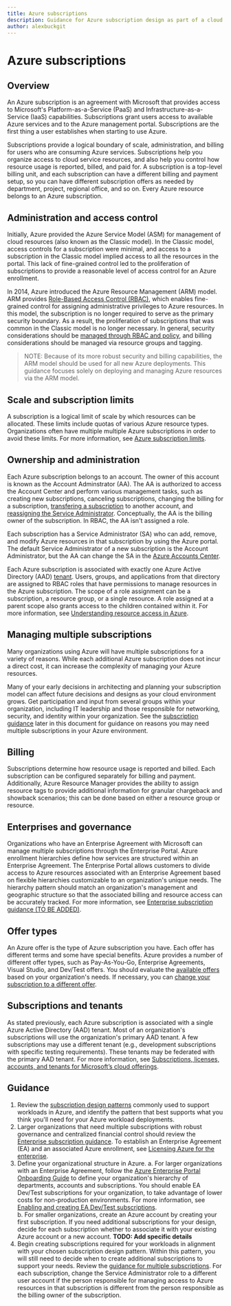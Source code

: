 ```yaml
---
title: Azure subscriptions
description: Guidance for Azure subscription design as part of a cloud adoption strategy
author: alexbuckgit
---
```


# Azure subscriptions

## Overview

An Azure subscription is an agreement with Microsoft that provides access to Microsoft's Platform-as-a-Service (PaaS) and Infrastructure-as-a-Service (IaaS) capabilities. Subscriptions grant users access to available Azure services and to the Azure management portal. Subscriptions are the first thing a user establishes when starting to use Azure. 

Subscriptions provide a logical boundary of scale, administration, and billing for users who are consuming Azure services. Subscriptions help you organize access to cloud service resources, and also help you control how resource usage is reported, billed, and paid for. A subscription is a top-level billing unit, and each subscription can have a different billing and payment setup, so you can have different subscription offers as needed by department, project, regional office, and so on. Every Azure resource belongs to an Azure subscription.

## Administration and access control

Initially, Azure provided the Azure Service Model (ASM) for management of cloud resources (also known as the Classic model). In the Classic model, access controls for a subscription were minimal, and access to a subscription in the Classic model implied access to all the resources in the portal. This lack of fine-grained control led to the proliferation of subscriptions to provide a reasonable level of access control for an Azure enrollment.

In 2014, Azure introduced the Azure Resource Management (ARM) model. ARM provides [Role-Based Access Control (RBAC)][docs-rbac], which enables fine-grained control for assigning administrative privileges to Azure resources. In this model, the subscription is no longer required to serve as the primary security boundary. As a result, the proliferation of subscriptions that was common in the Classic model is no longer necessary. In general, security considerations should be [managed through RBAC and policy][docs-manage-access], and billing considerations should be managed via resource groups and tagging.

> NOTE: Because of its more robust security and billing capabilities, the ARM model should be used for all new Azure deployments. This guidance focuses solely on deploying and managing Azure resources via the ARM model.

## Scale and subscription limits

A subscription is a logical limit of scale by which resources can be allocated. These limits include quotas of various Azure resource types. Organizations often have multiple multiple Azure subscriptions in order to avoid these limits. For more information, see [Azure subscription limits][docs-subscription-limits].

## Ownership and administration

Each Azure subscription belongs to an account. The owner of this account is known as the Account Adminstrator (AA). The AA is authorized to access the Account Center and perform various management tasks, such as creating new subscriptions, canceling subscriptions, changing the billing for a subscription, [transfering a subscription](/azure/billing/billing-subscription-transfer) to another account, and [reassigning the Service Administrator](/azure/billing/billing-add-change-azure-subscription-administrator). Conceptually, the AA is the billing owner of the subscription. In RBAC, the AA isn't assigned a role.

Each subscription has a Service Administrator (SA) who can add, remove, and modify Azure resources in that subscription by using the Azure portal. The default Service Administrator of a new subscription is the Account Administrator, but the AA can change the SA in the [Azure Accounts Center](https://account.azure.com/).

Each Azure subscription is associated with exactly one Azure Active Directory (AAD) [tenant](/azure/active-directory/develop/active-directory-howto-tenant). Users, groups, and applications from that directory are assigned to RBAC roles that have permissions to manage resources in the Azure subscription. The scope of a role assignment can be a subscription, a resource group, or a single resource. A role assigned at a parent scope also grants access to the children contained within it. For more information, see [Understanding resource access in Azure][docs-understanding-resource-access].

## Managing multiple subscriptions

Many organizations using Azure will have multiple subscriptions for a variety of reasons. While each additional Azure subscription does not incur a direct cost, it can increase the complexity of managing your Azure resources.

Many of your early decisions in architecting and planning your subscription model can affect future decisions and designs as your cloud environment grows. Get participation and input from several groups within your organization, including IT leadership and those responsible for networking, security, and identity within your organization. See the [subscription guidance](#guidance) later in this document for guidance on reasons you may need multiple subscriptions in your Azure environment. 

## Billing

Subscriptions determine how resource usage is reported and billed. Each subscription can be configured separately for billing and payment. Additionally, Azure Resource Manager provides the ability to assign resource tags to provide additional information for granular chargeback and showback scenarios; this can be done based on either a resource group or resource.

## Enterprises and governance

Organizations who have an Enterprise Agreement with Microsoft can manage multiple subscriptions through the Enterprise Portal. Azure enrollment hierarchies define how services are structured within an Enterprise Agreement. The Enterprise Portal allows customers to divide access to Azure resources associated with an Enterprise Agreement based on flexible hierarchies customizable to an organization's unique needs. The hierarchy pattern should match an organization's management and geographic structure so that the associated billing and resource access can be accurately tracked. For more information, see [Enterprise subscription guidance (TO BE ADDED)]().

## Offer types

An Azure offer is the type of Azure subscription you have. Each offer has different terms and some have special benefits. Azure provides a number of different offer types, such as Pay-As-You-Go, Enterprise Agreements, Visual Studio, and Dev/Test offers. You should evaluate the [available offers](https://azure.microsoft.com/en-us/support/legal/offer-details/) based on your organization's needs. If necessary, you can [change your subscription to a different offer][azure-change-subscription-offer].

## Subscriptions and tenants

As stated previously, each Azure subscription is associated with a single Azure Active Directory (AAD) tenant. Most of an organization's subscriptions will use the organization's primary AAD tenant. A few subscriptions may use a different tenant (e.g., development subscriptions with specific testing requirements). These tenants may be federated with the primary AAD tenant.  For more information, see [Subscriptions, licenses, accounts, and tenants for Microsoft’s cloud offerings][docs-subscriptions-licenses-accounts-tenants].

## Guidance

1. Review the [subscription design patterns](./subscription-design.md) commonly used to support workloads in Azure, and identify the pattern that best supports what you think you'll need for your Azure workload deployments.  
2. Larger organizations that need multiple subscriptions with robust governance and centralized financial control should review the [Enterprise subscription guidance](). To establish an Enterprise Agreement (EA) and an associated Azure enrollment, see [Licensing Azure for the enterprise][azure-licensing].
3. Define your organizational structure in Azure.
  a. For larger organizations with an Enterprise Agreement, follow the [Azure Enterprise Portal Onboarding Guide][onboarding-guide] to define your organization's hierarchy of departments, accounts and subscriptions. You should enable EA Dev/Test subscriptions for your organization, to take advantage of lower costs for non-production environments. For more information, see [Enabling and creating EA Dev/Test subscriptions][enable-dev-test].  
  b. For smaller organizations, create an Azure account by creating your first subscription. If you need additional subscriptions for your design, decide for each subscription whether to associate it with your existing Azure account or a new account. **TODO: Add specific details**  
4. Begin creating subscriptions required for your workloads in alignment with your chosen subscription design pattern. Within this pattern, you will still need to decide when to create additional subscriptions to support your needs. Review the [guidance for multiple subscriptions](./subscription-multiple.md). For each subscription, change the Service Administrator role to a different user account if the person responsible for managing access to Azure resources in that subscription is different from the person responsible as the billing owner of the subscription. 

<!-- links -->
[onboarding-guide]: https://eaportalonboardingvideos.blob.core.windows.net/onboardingvideos/AzureDirectEACustomerOnboardingGuide_En.pdf
[enable-dev-test]: https://channel9.msdn.com/blogs/EA.Azure.com/Enabling-and-Creating-EA-DevTest-Subscriptions-through-the-EA-Portal
[azure-change-subscription-offer]: /azure/billing/billing-how-to-switch-azure-offer
[azure-licensing]: https://azure.microsoft.com/en-us/pricing/enterprise-agreement/
[docs-manage-access]: /azure/active-directory/manage-access-to-azure-resources
[docs-rbac]: /azure/active-directory/role-based-access-control-what-is
[docs-subscription-limits]: /azure/azure-subscription-service-limits
[docs-subscriptions-licenses-accounts-tenants]: https://docs.microsoft.com/en-us/office365/enterprise/subscriptions-licenses-accounts-and-tenants-for-microsoft-cloud-offerings
[docs-understanding-resource-access]: https://docs.microsoft.com/en-us/azure/active-directory/active-directory-understanding-resource-access
